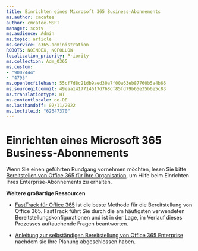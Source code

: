 ```yaml
---
title: Einrichten eines Microsoft 365 Business-Abonnements
ms.author: cmcatee
author: cmcatee-MSFT
manager: scotv
ms.audience: Admin
ms.topic: article
ms.service: o365-administration
ROBOTS: NOINDEX, NOFOLLOW
localization_priority: Priority
ms.collection: Adm_O365
ms.custom:
- "9002444"
- "4795"
ms.openlocfilehash: 55cf7d8c21db9aed30a7f00a63eb87760b5a4b66
ms.sourcegitcommit: 49eaa1417714617d768df85fd79b65e35b6e5c83
ms.translationtype: HT
ms.contentlocale: de-DE
ms.lasthandoff: 02/11/2022
ms.locfileid: "62647370"
---
```

# <a name="set-up-a-microsoft-365-business-subscription"></a>Einrichten eines Microsoft 365 Business-Abonnements

Wenn Sie einen geführten Rundgang vornehmen möchten, lesen Sie bitte [Bereitstellen von Office 365 für Ihre Organisation](https://docs.microsoft.com/office365/enterprise/setup-overview-for-enterprises), um Hilfe beim Einrichten Ihres Enterprise-Abonnements zu erhalten.

**Weitere großartige Ressourcen**

- [FastTrack für Office 365](https://docs.microsoft.com/fasttrack/O365-fasttrack-benefit-for-office-365) ist die beste Methode für die Bereitstellung von Office 365. FastTrack führt Sie durch die am häufigsten verwendeten Bereitstellungskonfigurationen und ist in der Lage, im Verlauf dieses Prozesses auftauchende Fragen beantworten. 

- [Anleitung zur selbständigen Bereitstellung von Office 365 Enterprise](https://docs.microsoft.com/office365/enterprise/setup-overview-for-enterprises#do-it-yourself-guided-deployment-of-office-365-enterprise) nachdem sie Ihre Planung abgeschlossen haben. 
